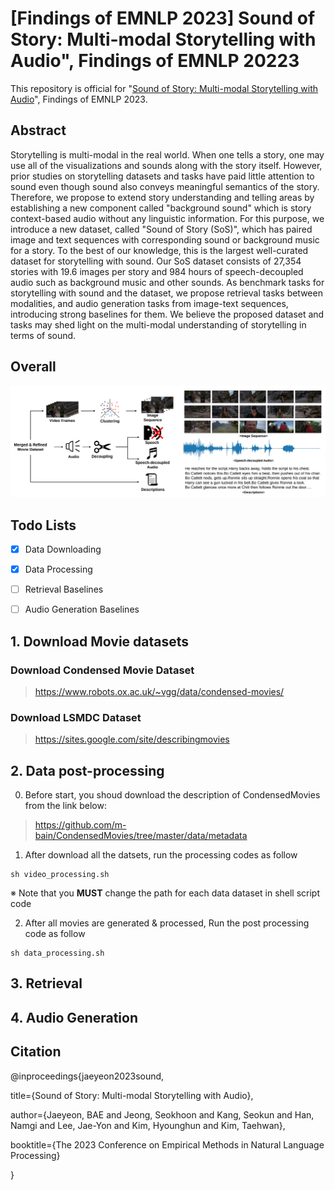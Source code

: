 # [Findings of EMNLP 2023] Sound of Story: Multi-modal Storytelling with Audio", Findings of EMNLP 20223

This repository is official for "[Sound of Story: Multi-modal Storytelling with Audio](https://arxiv.org/abs/2310.19264)", Findings of EMNLP 2023.

## Abstract

Storytelling is multi-modal in the real world. When one tells a story, one may use all of the visualizations and sounds along with the story itself. However, prior studies on storytelling datasets and tasks have paid little attention to sound even though sound also conveys meaningful semantics of the story. Therefore, we propose to extend story understanding and telling areas by establishing a new component called "background sound" which is story context-based audio without any linguistic information. For this purpose, we introduce a new dataset, called "Sound of Story (SoS)", which has paired image and text sequences with corresponding sound or background music for a story. To the best of our knowledge, this is the largest well-curated dataset for storytelling with sound. Our SoS dataset consists of 27,354 stories with 19.6 images per story and 984 hours of speech-decoupled audio such as background music and other sounds. As benchmark tasks for storytelling with sound and the dataset, we propose retrieval tasks between modalities, and audio generation tasks from image-text sequences, introducing strong baselines for them. We believe the proposed dataset and tasks may shed light on the multi-modal understanding of storytelling in terms of sound. 


## Overall

![overall](figure/overall.png)

## Todo Lists
- [X] Data Downloading
- [X] Data Processing
- [ ] Retrieval Baselines
- [ ] Audio Generation Baselines


## 1. Download Movie datasets

### Download Condensed Movie Dataset

> https://www.robots.ox.ac.uk/~vgg/data/condensed-movies/

### Download LSMDC Dataset

> https://sites.google.com/site/describingmovies


## 2. Data post-processing

0. Before start, you shoud download the description of CondensedMovies from the link below:

> https://github.com/m-bain/CondensedMovies/tree/master/data/metadata


1. After download all the datsets, run the processing codes as follow

```
sh video_processing.sh
```

※ Note that you **MUST** change the path for each data dataset in shell script code

2. After all movies are generated & processed, Run the post processing code as follow

```
sh data_processing.sh
```

## 3. Retrieval



## 4. Audio Generation


## Citation

@inproceedings{jaeyeon2023sound,

  title={Sound of Story: Multi-modal Storytelling with Audio},

  author={Jaeyeon, BAE and Jeong, Seokhoon and Kang, Seokun and Han, Namgi and Lee, Jae-Yon and Kim, Hyounghun and Kim, Taehwan},

  booktitle={The 2023 Conference on Empirical Methods in Natural Language Processing}

}
